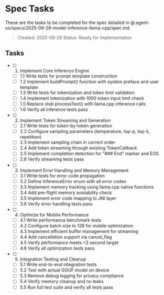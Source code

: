 # Spec Tasks

These are the tasks to be completed for the spec detailed in @.agent-os/specs/2025-08-29-model-inference-llama-cpp/spec.md

> Created: 2025-08-29
> Status: Ready for Implementation

## Tasks

- [ ] 1. Implement Core Inference Engine
  - [ ] 1.1 Write tests for prompt template construction
  - [ ] 1.2 Implement buildPrompt() function with system preface and user template
  - [ ] 1.3 Write tests for tokenization and token limit validation
  - [ ] 1.4 Implement tokenization with 1000 token input limit check
  - [ ] 1.5 Replace stub processText() with llama.cpp inference calls
  - [ ] 1.6 Verify all inference tests pass

- [ ] 2. Implement Token Streaming and Generation
  - [ ] 2.1 Write tests for token-by-token generation
  - [ ] 2.2 Configure sampling parameters (temperature, top-p, top-k, repetition)
  - [ ] 2.3 Implement sampling chain in correct order
  - [ ] 2.4 Add token streaming through existing TokenCallback
  - [ ] 2.5 Implement completion detection for "### End" marker and EOS
  - [ ] 2.6 Verify streaming tests pass

- [ ] 3. Implement Error Handling and Memory Management
  - [ ] 3.1 Write tests for error code propagation
  - [ ] 3.2 Define InferenceError enum with all error codes
  - [ ] 3.3 Implement memory tracking using llama.cpp native functions
  - [ ] 3.4 Add pre-flight memory availability check
  - [ ] 3.5 Implement error code mapping to JNI layer
  - [ ] 3.6 Verify error handling tests pass

- [ ] 4. Optimize for Mobile Performance
  - [ ] 4.1 Write performance benchmark tests
  - [ ] 4.2 Configure batch size to 128 for mobile optimization
  - [ ] 4.3 Implement efficient buffer management for streaming
  - [ ] 4.4 Add cancellation support via cancel_flag
  - [ ] 4.5 Verify performance meets <2 second target
  - [ ] 4.6 Verify all optimization tests pass

- [ ] 5. Integration Testing and Cleanup
  - [ ] 5.1 Write end-to-end integration tests
  - [ ] 5.2 Test with actual GGUF model on device
  - [ ] 5.3 Remove debug logging for privacy compliance
  - [ ] 5.4 Verify memory cleanup and no leaks
  - [ ] 5.5 Run full test suite and verify all tests pass